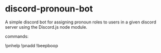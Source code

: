 # discord-pronoun-bot

A simple discord bot for assigning pronoun roles to users in a given discord server using the Discord.js node module.

commands:

!pnhelp
!pnadd 
!beepboop	


